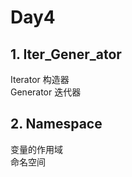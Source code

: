 <!--
 * @Descripttion: README.md
 * @Author: chalan630
 * @Date: 2019-12-29 01:20:46
 * @LastEditTime : 2019-12-29 01:23:18
 -->
# Day4
## 1. Iter_Gener_ator
Iterator        构造器  
Generator       迭代器

## 2. Namespace
变量的作用域  
命名空间
